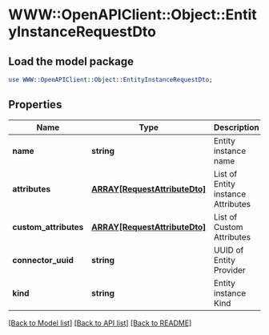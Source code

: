 # WWW::OpenAPIClient::Object::EntityInstanceRequestDto

## Load the model package
```perl
use WWW::OpenAPIClient::Object::EntityInstanceRequestDto;
```

## Properties
Name | Type | Description | Notes
------------ | ------------- | ------------- | -------------
**name** | **string** | Entity instance name | 
**attributes** | [**ARRAY[RequestAttributeDto]**](RequestAttributeDto.md) | List of Entity instance Attributes | 
**custom_attributes** | [**ARRAY[RequestAttributeDto]**](RequestAttributeDto.md) | List of Custom Attributes | [optional] 
**connector_uuid** | **string** | UUID of Entity Provider | 
**kind** | **string** | Entity instance Kind | 

[[Back to Model list]](../README.md#documentation-for-models) [[Back to API list]](../README.md#documentation-for-api-endpoints) [[Back to README]](../README.md)


